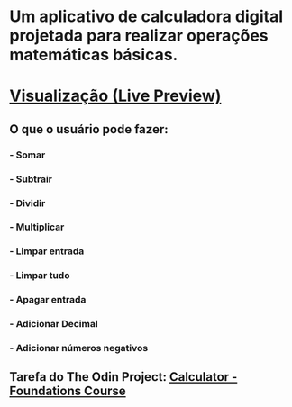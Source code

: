 # Um aplicativo de calculadora digital projetada para realizar operações matemáticas básicas.

# [Visualização (Live Preview)](https://nascimentomatheus1.github.io/odin-calculadora/)

## O que o usuário pode fazer:

### - Somar

### - Subtrair

### - Dividir

### - Multiplicar

### - Limpar entrada

### - Limpar tudo

### - Apagar entrada

### - Adicionar Decimal

### - Adicionar números negativos

##

## Tarefa do The Odin Project: [Calculator - Foundations Course](https://www.theodinproject.com/lessons/foundations-calculator)
